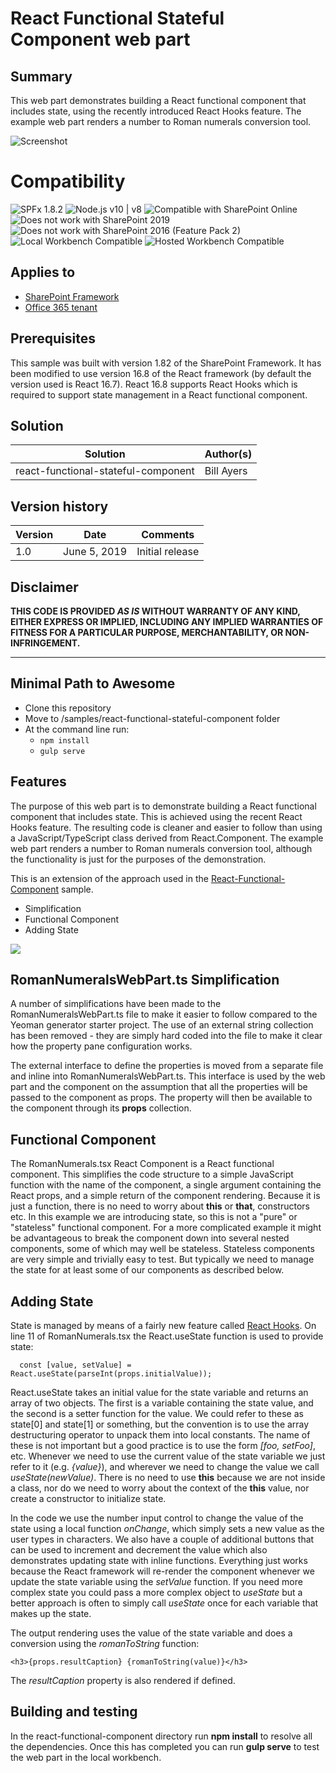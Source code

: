 # React Functional Stateful Component web part

## Summary

This web part demonstrates building a React functional component that includes state, using the recently introduced React Hooks feature. The example web part renders a number to Roman numerals conversion tool.

![Screenshot](Screenshot.png "Screenshot - Roman Numerals web part")


# Compatibility

![SPFx 1.8.2](https://img.shields.io/badge/SPFx-1.8.2-green.svg) 
![Node.js v10 | v8](https://img.shields.io/badge/Node.js-v10%20%7C%20v8-green.svg) 
![Compatible with SharePoint Online](https://img.shields.io/badge/SharePoint%20Online-Compatible-green.svg)
![Does not work with SharePoint 2019](https://img.shields.io/badge/SharePoint%20Server%202019-Incompatible-red.svg)
![Does not work with SharePoint 2016 (Feature Pack 2)](https://img.shields.io/badge/SharePoint%20Server%202016%20(Feature%20Pack%202)-Incompatible-red.svg "SharePoint Server 2016 Feature Pack 2 requires SPFx 1.1")
![Local Workbench Compatible](https://img.shields.io/badge/Local%20Workbench-Compatible-green.svg)
![Hosted Workbench Compatible](https://img.shields.io/badge/Hosted%20Workbench-Compatible-green.svg)

## Applies to

* [SharePoint Framework](https://docs.microsoft.com/sharepoint/dev/spfx/sharepoint-framework-overview)
* [Office 365 tenant](https://docs.microsoft.com/sharepoint/dev/spfx/set-up-your-development-environment)

## Prerequisites

This sample was built with version 1.82 of the SharePoint Framework. It has been modified to use version 16.8 of the React framework (by default the version used is React 16.7). React 16.8 supports React Hooks which is required to support state management in a React functional component.

## Solution

Solution|Author(s)
--------|---------
react-functional-stateful-component | Bill Ayers

## Version history

Version|Date|Comments
-------|----|--------
1.0|June 5, 2019|Initial release

## Disclaimer

**THIS CODE IS PROVIDED *AS IS* WITHOUT WARRANTY OF ANY KIND, EITHER EXPRESS OR IMPLIED, INCLUDING ANY IMPLIED WARRANTIES OF FITNESS FOR A PARTICULAR PURPOSE, MERCHANTABILITY, OR NON-INFRINGEMENT.**

---

## Minimal Path to Awesome

* Clone this repository
* Move to /samples/react-functional-stateful-component folder
* At the command line run:
  * `npm install`
  * `gulp serve`

## Features

The purpose of this web part is to demonstrate building a React functional component that includes state. This is achieved using the recent React Hooks feature. The resulting code is cleaner and easier to follow than using a JavaScript/TypeScript class derived from React.Component. The example web part renders a number to Roman numerals conversion tool, although the functionality is just for the purposes of the demonstration.

This is an extension of the approach used in the [React-Functional-Component](https://github.com/pnp/sp-dev-fx-webparts/tree/main/samples/react-functional-component) sample.

* Simplification
* Functional Component
* Adding State

<img src="https://telemetry.sharepointpnp.com/sp-dev-fx-webparts/samples/react-functional-stateful-component" />

## RomanNumeralsWebPart.ts Simplification

A number of simplifications have been made to the RomanNumeralsWebPart.ts file to make it easier to follow compared to the Yeoman generator starter project. The use of an external string collection has been removed - they are simply hard coded into the file to make it clear how the property pane configuration works.

The external interface to define the properties is moved from a separate file and inline into RomanNumeralsWebPart.ts. This interface is used by the web part and the component on the assumption that all the properties will be passed to the component as props. The property will then be available to the component through its **props** collection.

## Functional Component

The RomanNumerals.tsx React Component is a React functional component. This simplifies the code structure to a simple JavaScript function with the name of the component, a single argument containing the React props, and a simple return of the component rendering. Because it is just a function, there is no need to worry about **this** or **that**, constructors etc. In this example we are introducing state, so this is not a "pure" or "stateless" functional component. For a more complicated example it might be advantageous to break the component down into several nested components, some of which may well be stateless. Stateless components are very simple and trivially easy to test. But typically we need to manage the state for at least some of our components as described below.

## Adding State

State is managed by means of a fairly new feature called [React Hooks](https://reactjs.org/docs/hooks-intro.html). On line 11 of RomanNumerals.tsx the React.useState function is used to provide state:

```
  const [value, setValue] = React.useState(parseInt(props.initialValue));
```
React.useState takes an initial value for the state variable and returns an array of two objects. The first is a variable containing the state value, and the second is a setter function for the value. We could refer to these as state[0] and state[1] or something, but the convention is to use the array destructuring operator to unpack them into local constants. The name of these is not important but a good practice is to use the form *[foo, setFoo]*, etc. Whenever we need to use the current value of the state variable we just refer to it (e.g. *{value}*), and wherever we need to change the value we call *useState(newValue)*. There is no need to use **this** because we are not inside a class, nor do we need to worry about the context of the **this** value, nor create a constructor to initialize state.

In the code we use the number input control to change the value of the state using a local function *onChange*, which simply sets a new value as the user types in characters. We also have a couple of additional buttons that can be used to increment and decrement the value which also demonstrates updating state with inline functions. Everything just works because the React framework will re-render the component whenever we update the state variable using the *setValue* function. If you need more complex state you could pass a more complex object to *useState* but a better approach is often to simply call *useState* once for each variable that makes up the state.

The output rendering uses the value of the state variable and does a conversion using the *romanToString* function:

```
<h3>{props.resultCaption} {romanToString(value)}</h3>
```
The *resultCaption* property is also rendered if defined.

## Building and testing

In the react-functional-component directory run **npm install** to resolve all the dependencies. Once this has completed you can run **gulp serve** to test the web part in the local workbench.


